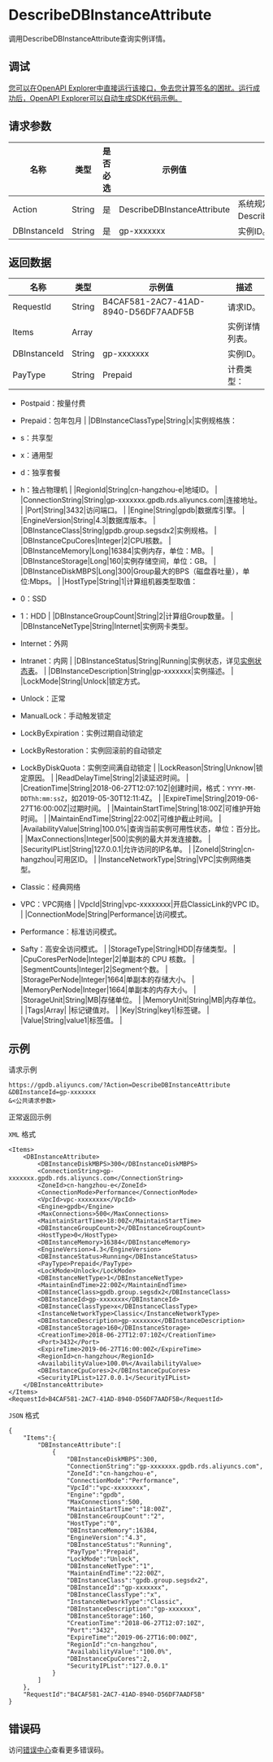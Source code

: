 # DescribeDBInstanceAttribute

调用DescribeDBInstanceAttribute查询实例详情。

## 调试

[您可以在OpenAPI Explorer中直接运行该接口，免去您计算签名的困扰。运行成功后，OpenAPI Explorer可以自动生成SDK代码示例。](https://api.aliyun.com/#product=gpdb&api=DescribeDBInstanceAttribute&type=RPC&version=2016-05-03)

## 请求参数

|名称|类型|是否必选|示例值|描述|
|--|--|----|---|--|
|Action|String|是|DescribeDBInstanceAttribute|系统规定参数。取值：DescribeDBInstanceAttribute。 |
|DBInstanceId|String|是|gp-xxxxxxx|实例ID。 |

## 返回数据

|名称|类型|示例值|描述|
|--|--|---|--|
|RequestId|String|B4CAF581-2AC7-41AD-8940-D56DF7AADF5B|请求ID。 |
|Items|Array| |实例详情列表。 |
|DBInstanceId|String|gp-xxxxxxx|实例ID。 |
|PayType|String|Prepaid|计费类型：

 -   Postpaid：按量付费
-   Prepaid：包年包月 |
|DBInstanceClassType|String|x|实例规格族：

 -   s：共享型
-   x：通用型
-   d：独享套餐
-   h：独占物理机 |
|RegionId|String|cn-hangzhou-e|地域ID。 |
|ConnectionString|String|gp-xxxxxxx.gpdb.rds.aliyuncs.com|连接地址。 |
|Port|String|3432|访问端口。 |
|Engine|String|gpdb|数据库引擎。 |
|EngineVersion|String|4.3|数据库版本。 |
|DBInstanceClass|String|gpdb.group.segsdx2|实例规格。 |
|DBInstanceCpuCores|Integer|2|CPU核数。 |
|DBInstanceMemory|Long|16384|实例内存，单位：MB。 |
|DBInstanceStorage|Long|160|实例存储空间，单位：GB。 |
|DBInstanceDiskMBPS|Long|300|Group最大的BPS（磁盘吞吐量），单位:Mbps。 |
|HostType|String|1|计算组机器类型取值：

 -   0：SSD
-   1：HDD |
|DBInstanceGroupCount|String|2|计算组Group数量。 |
|DBInstanceNetType|String|Internet|实例网卡类型。

 -   Internet：外网
-   Intranet：内网 |
|DBInstanceStatus|String|Running|实例状态，详见[实例状态表](https://help.aliyun.com/document_detail/86944.html?spm=a2c4g.11186623.2.13.1ca92ecblQvsB5#concept-ctf-g3m-q2b)。 |
|DBInstanceDescription|String|gp-xxxxxxx|实例描述。 |
|LockMode|String|Unlock|锁定方式。

 -   Unlock：正常
-   ManualLock：手动触发锁定
-   LockByExpiration：实例过期自动锁定
-   LockByRestoration：实例回滚前的自动锁定
-   LockByDiskQuota：实例空间满自动锁定 |
|LockReason|String|Unknow|锁定原因。 |
|ReadDelayTime|String|2|读延迟时间。 |
|CreationTime|String|2018-06-27T12:07:10Z|创建时间，格式：`YYYY-MM-DDThh:mm:ssZ`，如2019-05-30T12:11:4Z。 |
|ExpireTime|String|2019-06-27T16:00:00Z|过期时间。 |
|MaintainStartTime|String|18:00Z|可维护开始时间。 |
|MaintainEndTime|String|22:00Z|可维护截止时间。 |
|AvailabilityValue|String|100.0%|查询当前实例可用性状态，单位：百分比。 |
|MaxConnections|Integer|500|实例的最大并发连接数。 |
|SecurityIPList|String|127.0.0.1|允许访问的IP名单。 |
|ZoneId|String|cn-hangzhou|可用区ID。 |
|InstanceNetworkType|String|VPC|实例网络类型。

 -   Classic：经典网络
-   VPC：VPC网络 |
|VpcId|String|vpc-xxxxxxxx|开启ClassicLink的VPC ID。 |
|ConnectionMode|String|Performance|访问模式。

 -   Performance：标准访问模式。
-   Safty：高安全访问模式。 |
|StorageType|String|HDD|存储类型。 |
|CpuCoresPerNode|Integer|2|单副本的 CPU 核数。 |
|SegmentCounts|Integer|2|Segment个数。 |
|StoragePerNode|Integer|1664|单副本的存储大小。 |
|MemoryPerNode|Integer|1664|单副本的内存大小。 |
|StorageUnit|String|MB|存储单位。 |
|MemoryUnit|String|MB|内存单位。 |
|Tags|Array| |标记键值对。 |
|Key|String|key1|标签键。 |
|Value|String|value1|标签值。 |

## 示例

请求示例

```
https://gpdb.aliyuncs.com/?Action=DescribeDBInstanceAttribute
&DBInstanceId=gp-xxxxxxx
&<公共请求参数>
```

正常返回示例

`XML` 格式

```
<Items>
    <DBInstanceAttribute>
        <DBInstanceDiskMBPS>300</DBInstanceDiskMBPS>
        <ConnectionString>gp-xxxxxxx.gpdb.rds.aliyuncs.com</ConnectionString>
        <ZoneId>cn-hangzhou-e</ZoneId>
        <ConnectionMode>Performance</ConnectionMode>
        <VpcId>vpc-xxxxxxxx</VpcId>
        <Engine>gpdb</Engine>
        <MaxConnections>500</MaxConnections>
        <MaintainStartTime>18:00Z</MaintainStartTime>
        <DBInstanceGroupCount>2</DBInstanceGroupCount>
        <HostType>0</HostType>
        <DBInstanceMemory>16384</DBInstanceMemory>
        <EngineVersion>4.3</EngineVersion>
        <DBInstanceStatus>Running</DBInstanceStatus>
        <PayType>Prepaid</PayType>
        <LockMode>Unlock</LockMode>
        <DBInstanceNetType>1</DBInstanceNetType>
        <MaintainEndTime>22:00Z</MaintainEndTime>
        <DBInstanceClass>gpdb.group.segsdx2</DBInstanceClass>
        <DBInstanceId>gp-xxxxxxx</DBInstanceId>
        <DBInstanceClassType>x</DBInstanceClassType>
        <InstanceNetworkType>Classic</InstanceNetworkType>
        <DBInstanceDescription>gp-xxxxxxx</DBInstanceDescription>
        <DBInstanceStorage>160</DBInstanceStorage>
        <CreationTime>2018-06-27T12:07:10Z</CreationTime>
        <Port>3432</Port>
        <ExpireTime>2019-06-27T16:00:00Z</ExpireTime>
        <RegionId>cn-hangzhou</RegionId>
        <AvailabilityValue>100.0%</AvailabilityValue>
        <DBInstanceCpuCores>2</DBInstanceCpuCores>
        <SecurityIPList>127.0.0.1</SecurityIPList>
    </DBInstanceAttribute>
</Items>
<RequestId>B4CAF581-2AC7-41AD-8940-D56DF7AADF5B</RequestId>
```

`JSON` 格式

```
{
    "Items":{
        "DBInstanceAttribute":[
            {
                "DBInstanceDiskMBPS":300,
                "ConnectionString":"gp-xxxxxxx.gpdb.rds.aliyuncs.com",
                "ZoneId":"cn-hangzhou-e",
                "ConnectionMode":"Performance",
                "VpcId":"vpc-xxxxxxxx",
                "Engine":"gpdb",
                "MaxConnections":500,
                "MaintainStartTime":"18:00Z",
                "DBInstanceGroupCount":"2",
                "HostType":"0",
                "DBInstanceMemory":16384,
                "EngineVersion":"4.3",
                "DBInstanceStatus":"Running",
                "PayType":"Prepaid",
                "LockMode":"Unlock",
                "DBInstanceNetType":"1",
                "MaintainEndTime":"22:00Z",
                "DBInstanceClass":"gpdb.group.segsdx2",
                "DBInstanceId":"gp-xxxxxxx",
                "DBInstanceClassType":"x",
                "InstanceNetworkType":"Classic",
                "DBInstanceDescription":"gp-xxxxxxx",
                "DBInstanceStorage":160,
                "CreationTime":"2018-06-27T12:07:10Z",
                "Port":"3432",
                "ExpireTime":"2019-06-27T16:00:00Z",
                "RegionId":"cn-hangzhou",
                "AvailabilityValue":"100.0%",
                "DBInstanceCpuCores":2,
                "SecurityIPList":"127.0.0.1"
            }
        ]
    },
    "RequestId":"B4CAF581-2AC7-41AD-8940-D56DF7AADF5B"
}
```

## 错误码

访问[错误中心](https://error-center.aliyun.com/status/product/gpdb)查看更多错误码。

